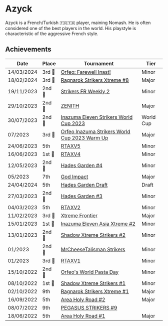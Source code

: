 # Azyck

Azyck is a French/Turkish :fr::tr: player, maining Nomash.
He is often considered one of the best players in the world.
His playstyle is characteristic of the aggressive French style.

## Achievements

| Date | Place | Tournament | Tier |
| - | - | - | - |
| 14/03/2024 |3rd :3rd_place_medal: |[Orfeo: Farewell Inast!](../../tournaments/orfeo/orfeofarewell.md) | Minor |
| 18/02/2024 |3rd :3rd_place_medal: |[Ragnarok Strikers Xtreme #8](../../tournaments/ragna/ragnax8.md) | Major |
| 19/11/2023 |2nd :2nd_place_medal:| [Strikers FR Weekly 2](../../tournaments/weeklies/weekly2.md) | Minor |
| 29/10/2023 |2nd :2nd_place_medal: | [ZENITH](../../tournaments/misc/zenith1.md) | Major |
| 30/07/2023 |2nd :2nd_place_medal: | [Inazuma Eleven Strikers World Cup 2023](../../tournaments/worldcup23.md) | World Cup |
| 07/2023 |3rd :3rd_place_medal: | [Orfeo Inazuma Strikers World Cup 2023 Warm Up](../../tournaments/orfeo/orfeowc.md) | Major |
| 24/06/2023 | 5th | [RTAXV5](../../tournaments/rtaxv/rtaxv5.md) | Minor |
| 16/06/2023 |1st :1st_place_medal: | [RTAXV4](../../tournaments/rtaxv/rtaxv4.md) | Minor |
| 12/05/2023 |2nd :2nd_place_medal: | [Hades Garden #4](../../tournaments/hg/hg4.md) | Minor |
| 05/2023 | 7th | [God Impact](../../tournaments/misc/godimpact.md) | Major |
| 24/04/2024 | 5th | [Hades Garden Draft](../../tournaments/draft/hgdraft.md) | Draft |
| 27/03/2023 |2nd :2nd_place_medal: | [Hades Garden #3](../../tournaments/hg/hg3.md) | Minor |
| 04/03/2023 | 5th | [RTAXV2](../../tournaments/rtaxv/rtaxv2.md) | Minor |
| 11/02/2023 |3rd :3rd_place_medal: | [Xtreme Frontier](../../tournaments/sf/xf.md) | Major |
| 15/01/2023 |1st :1st_place_medal: | [Inazuma Eleven Asia Xtreme #2](../../tournaments/asia/asiax2.md) | Minor |
| 13/01/2023 |2nd :2nd_place_medal: | [Shadow Xtreme Strikers #2](../../tournaments/shadow/shadow2.md) | Minor |
| 01/2023 |2nd :2nd_place_medal: | [MrCheeseTalisman Strikers](../../tournaments/misc/cheese1.md) | Minor |
| 01/2023 |3rd :3rd_place_medal: | [RTAXV1](../../tournaments/rtaxv/rtaxv1.md) | Minor |
| 15/10/2022 |2nd :2nd_place_medal: | [Orfeo's World Pasta Day](../../tournaments/orfeo/orfeopasta.md) | Minor |
| 08/10/2022 |1st :1st_place_medal: | [Shadow Xtreme Strikers #1](../../tournaments/shadow/shadow1.md) | Minor |
| 02/10/2022 | 9th | [Ragnarok Strikers Xtreme #1](../../tournaments/ragna/ragnax1.md) | Major |
| 16/09/2022 | 5th | [Area Holy Road #2](../../tournaments/area/holyroad2.md) | Major |
| 08/07/2022 | 9th | [PEGASUS STRIKERS #9](../../tournaments/pegasus/pegasus9.md) | | Major |
| 18/06/2022 | 5th | [Area Holy Road #1](../../tournaments/area/holyroad1.md) | Major |
